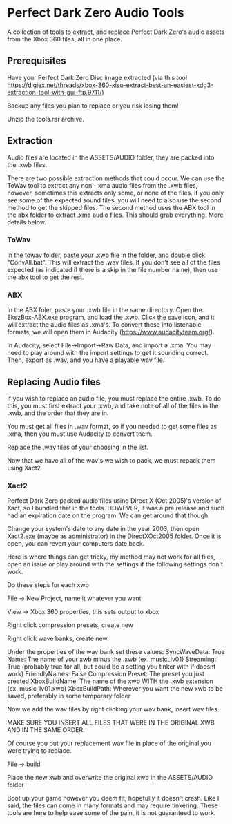 
# Perfect Dark Zero Audio Tools

A collection of tools to extract, and replace Perfect Dark Zero's audio assets from the Xbox 360 files, all in one place.

## Prerequisites

Have your Perfect Dark Zero Disc image extracted (via this tool https://digiex.net/threads/xbox-360-xiso-extract-best-an-easiest-xdg3-extraction-tool-with-gui-ftp.9711/)

Backup any files you plan to replace or you risk losing them!

Unzip the tools.rar archive.

## Extraction

Audio files are located in the ASSETS/AUDIO folder, they are packed into the .xwb files.

There are two possible extraction methods that could occur. We can use the ToWav tool to extract any non - xma audio files from the .xwb files, however, sometimes this extracts only some, or none of the files. if you only see some of the expected sound files, you will need to also use the second method to get the skipped files. The second method uses the ABX tool in the abx folder to extract .xma audio files. This should grab everything.
More details below.

### ToWav

In the towav folder, paste your .xwb file in the folder, and double click "ConvAll.bat". This will extract the .wav files. If you don't see all of the files expected (as indicated if there is a skip in the file number name), then use the abx tool to get the rest.

### ABX

In the ABX foler, paste your .xwb file in the same directory. Open the EkszBox-ABX.exe program, and load the .xwb. Click the save icon, and it will extract the audio files as .xma's. To convert these into listenable formats, we will open them in Audacity (https://www.audacityteam.org/).

In Audacity, select File->Import->Raw Data, and import a .xma. You may need to play around with the import settings to get it sounding correct. Then, export as .wav, and you have a playable wav file.


## Replacing Audio files

If you wish to replace an audio file, you must replace the entire .xwb. To do this, you must first extract your .xwb, and take note of all of the files in the .xwb, and the order that they are in.

You must get all files in .wav format, so if you needed to get some files as .xma, then you must use Audacity to convert them.

Replace the .wav files of your choosing in the list.

Now that we have all of the wav's we wish to pack, we must repack them using Xact2

### Xact2

Perfect Dark Zero packed audio files using Direct X (Oct 2005)'s version of Xact, so I bundled that in the tools. HOWEVER, it was a pre release and such had an expiration date on the program. We can get around that though.

Change your system's date to any date in the year 2003, then open Xact2.exe (maybe as administrator) in the DirectXOct2005 folder. Once it is open, you can revert your computers date back.

Here is where things can get tricky, my method may not work for all files, open an issue or play around with the settings if the following settings don't work.

Do these steps for each xwb

File -> New Project, name it whatever you want

View -> Xbox 360 properties, this sets output to xbox

Right click compression presets, create new

Right click wave banks, create new.

Under the properties of the wav bank set these values:
SyncWaveData: True
Name: The name of your xwb minus the .xwb (ex. music_lv01)
Streaming: True (probably true for all, but could be a setting you tinker with if doesnt work)
FriendlyNames: False
Compression Preset: The preset you just created
XboxBuildName: The name of the xwb WITH the .xwb extension (ex. music_lv01.xwb)
XboxBuildPath: Wherever you want the new xwb to be saved, preferably in some temporary folder

Now we add the wav files by right clicking your wav bank, insert wav files.

MAKE SURE YOU INSERT ALL FILES THAT WERE IN THE ORIGINAL XWB AND IN THE SAME ORDER.

Of course you put your replacement wav file in place of the original you were trying to replace.

File -> build

Place the new xwb and overwrite the original xwb in the ASSETS/AUDIO folder

Boot up your game however you deem fit, hopefully it doesn't crash. Like I said, the files can come in many formats and may require tinkering. These tools are here to help ease some of the pain, it is not guaranteed to work.
